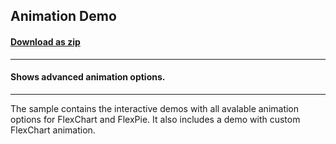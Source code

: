 ## Animation Demo
#### [Download as zip](https://grapecity.github.io/DownGit/#/home?url=https://github.com/GrapeCity/ComponentOne-WinForms-Samples/tree/master/Next\FlexChart\CS\AnimationDemo)
____
#### Shows advanced animation options.
____
The sample contains the interactive demos with all avalable animation options for FlexChart and FlexPie.
It also includes a demo with custom FlexChart animation.
